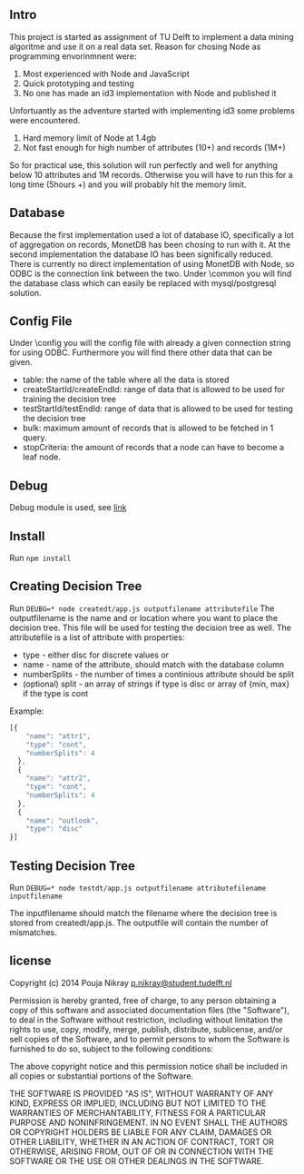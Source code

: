 ## Intro
This project is started as assignment of TU Delft to implement a data mining algoritme and use it on a real data set.
Reason for chosing Node as programming envorinmnent were:
 1. Most experienced with Node and JavaScript
 2. Quick prototyping and testing
 3. No one has made an id3 implementation with Node and published it

Unfortuantly as the adventure started with implementing id3 some problems were encountered.
 1. Hard memory limit of Node at 1.4gb
 2. Not fast enough for high number of attributes (10+) and records (1M+)

So for practical use, this solution will run perfectly and well for anything below 10 attributes and 1M records.
Otherwise you will have to run this for a long time (5hours +) and you will probably hit the memory limit.

## Database
Because the first implementation used a lot of database IO, specifically a lot of aggregation on records, MonetDB has been chosing to run with it. At the second implementation the database IO has been significally reduced.
There is currently no direct implementation of using MonetDB with Node, so ODBC is the connection link between the two.
Under \common you will find the database class which can easily be replaced with mysql/postgresql solution.

## Config File
Under \config you will the config file with already a given connection string for using ODBC.
Furthermore you will find there other data that can be given.
 * table: the name of the table where all the data is stored
 * createStartId/createEndId: range of data that is allowed to be used for training the decision tree
 * testStartId/testEndId: range of data that is allowed to be used for testing the decision tree
 * bulk: maximum amount of records that is allowed to be fetched in 1 query.
 * stopCriteria: the amount of records that a node can have to become a leaf node.

## Debug
Debug module is used, see [link](https://github.com/visionmedia/debug) 

## Install
Run `npm install`

## Creating Decision Tree
Run `DEUBG=* node createdt/app.js outputfilename attributefile`
The outputfilename is the name and or location where you want to place the decision tree. This file will be used for testing the decision tree as well.
The attributefile is a list of attribute with properties:
 * type - either disc for discrete values or 
 * name - name of the attribute, should match with the database column
 * numberSplits - the number of times a continious attribute should be split
 * (optional) split - an array of strings if type is disc or array of {min, max} if the type is cont

Example:
```javascript
[{
    "name": "attr1",
    "type": "cont",
    "numberSplits": 4
  },
  {
    "name": "attr2",
    "type": "cont",
    "numberSplits": 4
  },
  {
    "name": "outlook",
    "type": "disc"
}]
```
## Testing Decision Tree
Run `DEBUG=* node testdt/app.js outputfilename attributefilename inputfilename`

The inputfilename should match the filename where the decision tree is stored from createdt/app.js. The outputfile will contain the number of mismatches.

license
-------

Copyright (c) 2014 Pouja Nikray <p.nikray@student.tudelft.nl>

Permission is hereby granted, free of charge, to any person obtaining a copy of 
this software and associated documentation files (the "Software"), to deal in 
the Software without restriction, including without limitation the rights to 
use, copy, modify, merge, publish, distribute, sublicense, and/or sell copies of
the Software, and to permit persons to whom the Software is furnished to do so,
subject to the following conditions:

The above copyright notice and this permission notice shall be included in all
copies or substantial portions of the Software.

THE SOFTWARE IS PROVIDED "AS IS", WITHOUT WARRANTY OF ANY KIND, EXPRESS OR 
IMPLIED, INCLUDING BUT NOT LIMITED TO THE WARRANTIES OF MERCHANTABILITY, FITNESS
FOR A PARTICULAR PURPOSE AND NONINFRINGEMENT. IN NO EVENT SHALL THE AUTHORS OR 
COPYRIGHT HOLDERS BE LIABLE FOR ANY CLAIM, DAMAGES OR OTHER LIABILITY, WHETHER 
IN AN ACTION OF CONTRACT, TORT OR OTHERWISE, ARISING FROM, OUT OF OR IN
CONNECTION WITH THE SOFTWARE OR THE USE OR OTHER DEALINGS IN THE SOFTWARE.
